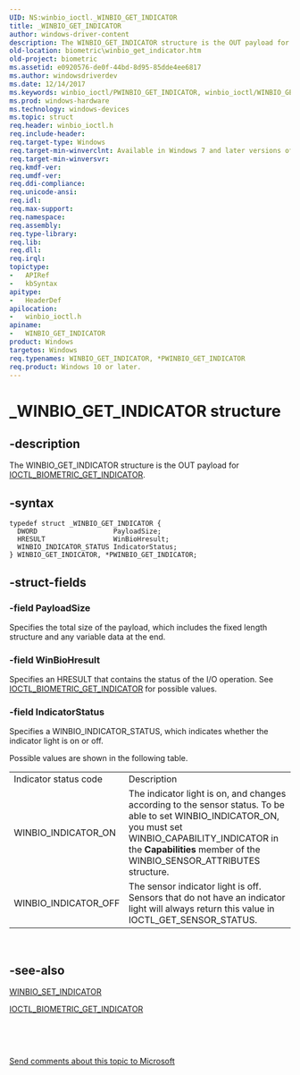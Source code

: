 ```yaml
---
UID: NS:winbio_ioctl._WINBIO_GET_INDICATOR
title: _WINBIO_GET_INDICATOR
author: windows-driver-content
description: The WINBIO_GET_INDICATOR structure is the OUT payload for IOCTL_BIOMETRIC_GET_INDICATOR.
old-location: biometric\winbio_get_indicator.htm
old-project: biometric
ms.assetid: e0920576-de0f-44bd-8d95-85dde4ee6817
ms.author: windowsdriverdev
ms.date: 12/14/2017
ms.keywords: winbio_ioctl/PWINBIO_GET_INDICATOR, winbio_ioctl/WINBIO_GET_INDICATOR, biometric.winbio_get_indicator, WINBIO_GET_INDICATOR, biometric_ref_2ff9c2b7-38fd-4419-aa90-a87cceef3cda.xml, _WINBIO_GET_INDICATOR, *PWINBIO_GET_INDICATOR, PWINBIO_GET_INDICATOR, PWINBIO_GET_INDICATOR structure pointer [Biometric Devices], WINBIO_GET_INDICATOR structure [Biometric Devices]
ms.prod: windows-hardware
ms.technology: windows-devices
ms.topic: struct
req.header: winbio_ioctl.h
req.include-header: 
req.target-type: Windows
req.target-min-winverclnt: Available in Windows 7 and later versions of Windows.
req.target-min-winversvr: 
req.kmdf-ver: 
req.umdf-ver: 
req.ddi-compliance: 
req.unicode-ansi: 
req.idl: 
req.max-support: 
req.namespace: 
req.assembly: 
req.type-library: 
req.lib: 
req.dll: 
req.irql: 
topictype: 
-	APIRef
-	kbSyntax
apitype: 
-	HeaderDef
apilocation: 
-	winbio_ioctl.h
apiname: 
-	WINBIO_GET_INDICATOR
product: Windows
targetos: Windows
req.typenames: WINBIO_GET_INDICATOR, *PWINBIO_GET_INDICATOR
req.product: Windows 10 or later.
---
```


# _WINBIO_GET_INDICATOR structure


## -description


The WINBIO_GET_INDICATOR structure is the OUT payload for <a href="..\winbio_ioctl\ni-winbio_ioctl-ioctl_biometric_get_indicator.md">IOCTL_BIOMETRIC_GET_INDICATOR</a>.


## -syntax


````
typedef struct _WINBIO_GET_INDICATOR {
  DWORD                   PayloadSize;
  HRESULT                 WinBioHresult;
  WINBIO_INDICATOR_STATUS IndicatorStatus;
} WINBIO_GET_INDICATOR, *PWINBIO_GET_INDICATOR;
````


## -struct-fields




### -field PayloadSize

Specifies the total size of the payload, which includes the fixed length structure and any variable data at the end.


### -field WinBioHresult

Specifies an HRESULT that contains the status of the I/O operation. See <a href="..\winbio_ioctl\ni-winbio_ioctl-ioctl_biometric_get_indicator.md">IOCTL_BIOMETRIC_GET_INDICATOR</a> for possible values.


### -field IndicatorStatus

Specifies a WINBIO_INDICATOR_STATUS, which indicates whether the indicator light is on or off.

 Possible values are shown in the following table. 
<table>
<tr>
<td>
Indicator status code

</td>
<td>
Description

</td>
</tr>
<tr>
<td>
WINBIO_INDICATOR_ON

</td>
<td>
The indicator light is on, and changes according to the sensor status.  To be able to set WINBIO_INDICATOR_ON, you must set WINBIO_CAPABILITY_INDICATOR in the <b>Capabilities</b> member of the WINBIO_SENSOR_ATTRIBUTES structure.

</td>
</tr>
<tr>
<td>
WINBIO_INDICATOR_OFF

</td>
<td>
The sensor indicator light is off.  Sensors that do not have an indicator light will always return this value in IOCTL_GET_SENSOR_STATUS. 

</td>
</tr>
</table> 


## -see-also

<a href="..\winbio_ioctl\ns-winbio_ioctl-_winbio_set_indicator.md">WINBIO_SET_INDICATOR</a>

<a href="..\winbio_ioctl\ni-winbio_ioctl-ioctl_biometric_get_indicator.md">IOCTL_BIOMETRIC_GET_INDICATOR</a>

 

 

<a href="mailto:wsddocfb@microsoft.com?subject=Documentation%20feedback [biometric\biometric]:%20WINBIO_GET_INDICATOR structure%20 RELEASE:%20(12/14/2017)&amp;body=%0A%0APRIVACY STATEMENT%0A%0AWe use your feedback to improve the documentation. We don't use your email address for any other purpose, and we'll remove your email address from our system after the issue that you're reporting is fixed. While we're working to fix this issue, we might send you an email message to ask for more info. Later, we might also send you an email message to let you know that we've addressed your feedback.%0A%0AFor more info about Microsoft's privacy policy, see http://privacy.microsoft.com/en-us/default.aspx." title="Send comments about this topic to Microsoft">Send comments about this topic to Microsoft</a>

